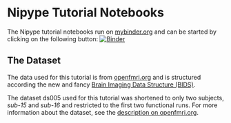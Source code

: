 # Nipype Tutorial Notebooks

The Nipype tutorial notebooks run on [mybinder.org](http://mybinder.org/) and can be started by clicking on the following button: [![Binder](http://mybinder.org/badge.svg)](http://mybinder.org/repo/miykael/nipype_notebooks)


## The Dataset

The data used for this tutorial is from [openfmri.org](https://openfmri.org/) and is structured according the new and fancy [Brain Imaging Data Structure (BIDS)](http://bids.neuroimaging.io/).

The dataset ds005 used for this tutorial was shortened to only two subjects, *sub-15* and *sub-16* and restricted to the first two functional runs. For more information about the dataset, see the [description on openfmri.org](https://openfmri.org/dataset/ds000105/).
